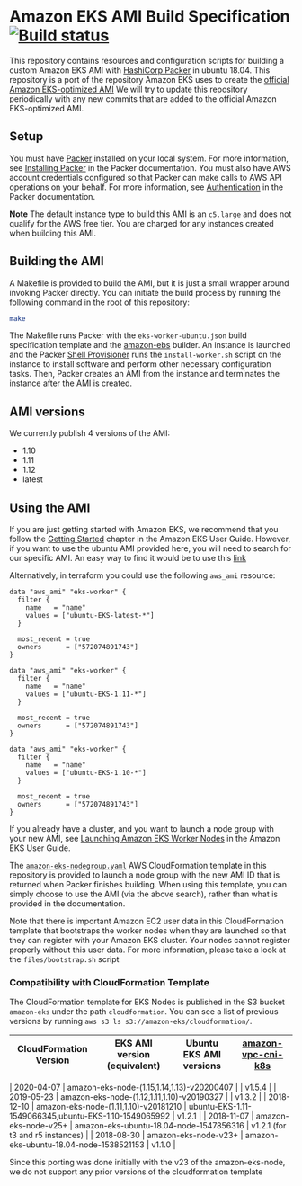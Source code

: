 # Amazon EKS AMI Build Specification [![Build status](https://badge.buildkite.com/0dcc707973e4bc57d73d24d448d46905ca0c97d763f073cf56.svg)](https://buildkite.com/gusto/packer-ubuntu-eks-ami)

This repository contains resources and configuration scripts for building a
custom Amazon EKS AMI with [HashiCorp Packer](https://www.packer.io/) in ubuntu 18.04.
This repository is a port of the repository Amazon EKS uses to create the [official Amazon
EKS-optimized AMI](https://github.com/awslabs/amazon-eks-ami)
We will try to update this repository periodically with any new commits that are added
to the official Amazon EKS-optimized AMI.

## Setup

You must have [Packer](https://www.packer.io/) installed on your local system.
For more information, see [Installing Packer](https://www.packer.io/docs/install/index.html)
in the Packer documentation. You must also have AWS account credentials
configured so that Packer can make calls to AWS API operations on your behalf.
For more information, see [Authentication](https://www.packer.io/docs/builders/amazon.html#specifying-amazon-credentials)
in the Packer documentation.

**Note**
The default instance type to build this AMI is an `c5.large` and does not
qualify for the AWS free tier. You are charged for any instances created
when building this AMI.

## Building the AMI

A Makefile is provided to build the AMI, but it is just a small wrapper around
invoking Packer directly. You can initiate the build process by running the
following command in the root of this repository:

```bash
make
```

The Makefile runs Packer with the `eks-worker-ubuntu.json` build specification
template and the [amazon-ebs](https://www.packer.io/docs/builders/amazon-ebs.html)
builder. An instance is launched and the Packer [Shell
Provisioner](https://www.packer.io/docs/provisioners/shell.html) runs the
`install-worker.sh` script on the instance to install software and perform other
necessary configuration tasks.  Then, Packer creates an AMI from the instance
and terminates the instance after the AMI is created.

## AMI versions

We currently publish 4 versions of the AMI:
 - 1.10
 - 1.11
 - 1.12
 - latest

## Using the AMI

If you are just getting started with Amazon EKS, we recommend that you follow
the [Getting Started](https://docs.aws.amazon.com/eks/latest/userguide/getting-started.html)
chapter in the Amazon EKS User Guide. However, if you want to use the ubuntu AMI provided
here, you will need to search for our specific AMI. 
An easy way to find it would be to use this [link](https://us-west-2.console.aws.amazon.com/ec2/v2/home?region=us-west-2#Images:visibility=public-images;ownerAlias=572074891743;name=ubuntu-EKS-latest-*;sort=desc:name)

Alternatively, in terraform you could use the following `aws_ami` resource:

```
data "aws_ami" "eks-worker" {
  filter {
    name   = "name"
    values = ["ubuntu-EKS-latest-*"]
  }

  most_recent = true
  owners      = ["572074891743"]
}
```
```
data "aws_ami" "eks-worker" {
  filter {
    name   = "name"
    values = ["ubuntu-EKS-1.11-*"]
  }

  most_recent = true
  owners      = ["572074891743"]
}
```
```
data "aws_ami" "eks-worker" {
  filter {
    name   = "name"
    values = ["ubuntu-EKS-1.10-*"]
  }

  most_recent = true
  owners      = ["572074891743"]
}
```

If you already have a cluster, and you want to launch a node group with your
new AMI, see [Launching Amazon EKS Worker Nodes](https://docs.aws.amazon.com/eks/latest/userguide/launch-workers.html)
in the Amazon EKS User Guide.

The [`amazon-eks-nodegroup.yaml`](amazon-eks-nodegroup.yaml) AWS CloudFormation
template in this repository is provided to launch a node group with the new AMI
ID that is returned when Packer finishes building.  When using this template, you
can simply choose to use the AMI (via the above search), rather than what is
provided in the documentation. 

Note that there is important Amazon EC2 user data in this CloudFormation template
that bootstraps the worker nodes when they are launched so that they can
register with your Amazon EKS cluster. Your nodes cannot register
properly without this user data.  For more information, please take
a look at the `files/bootstrap.sh` script

### Compatibility with CloudFormation Template

The CloudFormation template for EKS Nodes is published in the S3 bucket
`amazon-eks` under the path `cloudformation`. You can see a list of previous
versions by running `aws s3 ls s3://amazon-eks/cloudformation/`.

| CloudFormation Version | EKS AMI version (equivalent)          | Ubuntu EKS AMI versions                               | [amazon-vpc-cni-k8s](https://github.com/aws/amazon-vpc-cni-k8s/releases) |
| ---------------------- | ------------------------------------  | ----------------------------------------------------- | -------------------------------- |

| 2020-04-07             | amazon-eks-node-(1.15,1.14,1.13)-v20200407 |                                                  | v1.5.4                           |
| 2019-05-23             | amazon-eks-node-(1.12,1.11,1.10)-v20190327 |                                                  | v1.3.2                           |
| 2018-12-10             | amazon-eks-node-(1.11,1.10)-v20181210 | ubuntu-EKS-1.11-1549066345,ubuntu-EKS-1.10-1549065992 | v1.2.1                           |
| 2018-11-07             | amazon-eks-node-v25+                  | amazon-eks-ubuntu-18.04-node-1547856316               | v1.2.1 (for t3 and r5 instances) |
| 2018-08-30             | amazon-eks-node-v23+                  | amazon-eks-ubuntu-18.04-node-1538521153               | v1.1.0                           |

Since this porting was done initially with the v23 of the amazon-eks-node,
we do not support any prior versions of the cloudformation template
